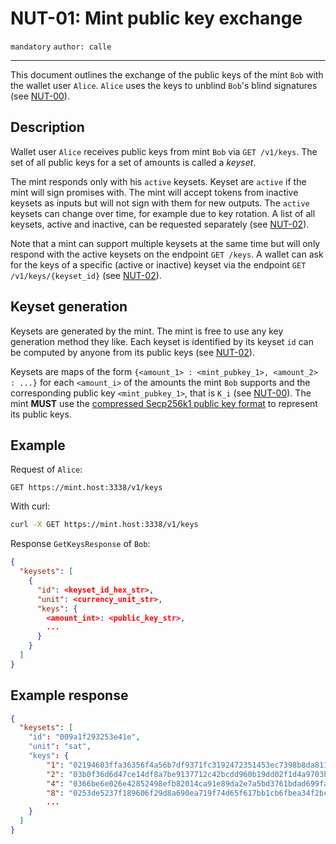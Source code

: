 NUT-01: Mint public key exchange
==========================

`mandatory` `author: calle` 

---

This document outlines the exchange of the public keys of the mint `Bob` with the wallet user `Alice`. `Alice` uses the keys to unblind `Bob`'s blind signatures (see [NUT-00][00]).

## Description

Wallet user `Alice` receives public keys from mint `Bob` via `GET /v1/keys`. The set of all public keys for a set of amounts is called a *keyset*.

The mint responds only with his `active` keysets. Keyset are `active` if the mint will sign promises with. The mint will accept tokens from inactive keysets as inputs but will not sign with them for new outputs. The `active` keysets can change over time, for example due to key rotation. A list of all keysets, active and inactive, can be requested separately (see [NUT-02][02]).

Note that a mint can support multiple keysets at the same time but will only respond with the active keysets on the endpoint `GET /keys`. A wallet can ask for the keys of a specific (active or inactive) keyset via the endpoint `GET /v1/keys/{keyset_id}` (see [NUT-02](02)).


## Keyset generation

Keysets are generated by the mint. The mint is free to use any key generation method they like. Each keyset is identified by its keyset `id` can be computed by anyone from its public keys (see [NUT-02](02)).

Keysets are maps of the form `{<amount_1> : <mint_pubkey_1>, <amount_2> : ...}` for each `<amount_i>` of the amounts the mint `Bob` supports and the corresponding public key `<mint_pubkey_1>`, that is `K_i` (see [NUT-00](00)). The mint **MUST** use the [compressed Secp256k1 public key format](https://learnmeabitcoin.com/technical/public-key#public-key-format) to represent its public keys.

## Example

Request of `Alice`:

```http
GET https://mint.host:3338/v1/keys
```

With curl:

```bash
curl -X GET https://mint.host:3338/v1/keys
```

Response `GetKeysResponse` of `Bob`:

```json
{
  "keysets": [
    {
      "id": <keyset_id_hex_str>,
      "unit": <currency_unit_str>,
      "keys": {
        <amount_int>: <public_key_str>,
        ...
      }
    }
  ]
}
```

## Example response
```json
{
  "keysets": [
    "id": "009a1f293253e41e",
    "unit": "sat",
    "keys": {
        "1": "02194603ffa36356f4a56b7df9371fc3192472351453ec7398b8da8117e7c3e104",
        "2": "03b0f36d6d47ce14df8a7be9137712c42bcdd960b19dd02f1d4a9703b1f31d7513",
        "4": "0366be6e026e42852498efb82014ca91e89da2e7a5bd3761bdad699fa2aec9fe09",
        "8": "0253de5237f189606f29d8a690ea719f74d65f617bb1cb6fbea34f2bc4f930016d",
        ...
    }
  ]
}
```

[00]: 00.md
[01]: 01.md
[02]: 02.md
[03]: 03.md
[04]: 04.md
[05]: 05.md
[06]: 06.md
[07]: 07.md
[08]: 08.md
[09]: 09.md
[10]: 10.md
[11]: 11.md
[12]: 12.md
